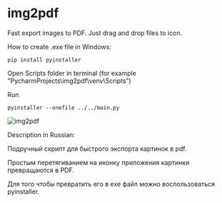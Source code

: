 # img2pdf

Fast export images to PDF.
Just drag and drop files to icon.

How to create .exe file in Windows:

```
pip install pyinstaller
```

Open Scripts folder in terminal (for example "PycharmProjects\img2pdf\venv\Scripts")

Run

```
pyinstaller --onefile ../../main.py
```


![img2pdf](https://bitlite.ru/wp-content/uploads/2022/01/img2pdf.jpg)


Description in Russian:

Подручный скрипт для быстрого экспорта картинок в pdf.

Простым перетягиванием на иконку приложения картинки превращаются в PDF.

Для того чтобы превратить его в exe файл можно воспользоваться pyinstaller.
